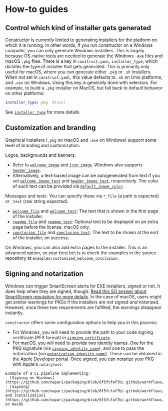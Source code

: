 # How-to guides

## Control which kind of installer gets generated

Constructor is currently limited to generating installers for the platform on
which it is running. In other words, if you run constructor on a Windows
computer, you can only generate Windows installers. This is largely because
OS-native tools are needed to generate the Windows `.exe` files and macOS `.pkg`
files. There is a key in `construct.yaml`, `installer_type`, which dictates
the type of installer that gets generated. This is primarily only useful for
macOS, where you can generate either `.pkg` or `.sh` installers. When not set in
`construct.yaml`, this value defaults to `.sh` on Unix platforms, and `.exe` on
Windows. Using this key is generally done with selectors.  For example, to
build a `.pkg` installer on MacOS, but fall back to default behavior on other
platforms:

```yaml
installer_type: pkg  #[osx]
```

See [`installer_type`](construct-yaml.md#installer_type) for more details.


## Customization and branding

Graphical installers (`.pkg` on macOS and `.exe` on Windows) support some level of branding and customization.

Logos, backgrounds and banners:
- Refer to [`welcome_image`](construct-yaml.md#welcome_image) and [`icon_image`](construct-yaml.md#icon_image). Windows also supports [`header_image`](construct-yaml.md#header_image).
- Alternatively, a text-based image can be autogenerated from text if you set [`welcome_image_text`](construct-yaml.md#welcome_image_text)  and [`header_image_text`](construct-yaml.md#header_image_text), respectively. The color of such text can be provided via [`default_image_color`](construct-yaml.md#default_image_color).

Messages and texts. You can specify these via `*_file` (a path is expected) or `_text` (raw string expected).
- [`welcome_file`](construct-yaml.md#welcome_file) and [`welcome_text`](construct-yaml.md#welcome_text): The text that is shown in the first page of the installer.
- [`readme_file`](construct-yaml.md#readme_file) and [`readme_text`](construct-yaml.md#readme_text): Optional text to be displayed on an extra page before the license. macOS only.
- [`conclusion_file`](construct-yaml.md#conclusion_file) and [`conclusion_text`](construct-yaml.md#conclusion_text): The text to be shown at the end of the installer, on success.

On Windows, you can also add extra pages to the installer. This is an advanced option, so your best bet is to check the examples in the source repository at `examples/customized_welcome_conclusion`.

## Signing and notarization

Windows can trigger SmartScreen alerts for EXE installers, signed or not. It does help when they are signed, though. [Read this SO answer about SmartScreen reputation for more details](https://stackoverflow.com/questions/48946680/how-to-avoid-the-windows-defender-smartscreen-prevented-an-unrecognized-app-fro/66582477#66582477).
In the case of macOS, users might get similar warnings for PKGs if the installers are not signed _and_ notarized. However, once these two requirements are fulfilled, the warnings disappear instantly.

`constructor` offers some configuration options to help you in this process:

- For Windows, you will need to provide the path to your code signing certificate (PFX format) in [`signing_certificate`](construct-yaml.md#signing_certificate).
- For macOS, you will need to provide two identity names. One for the PKG signature (via [`signing_identity_name`](construct-yaml.md#signing_identity_name)), and one to pass the notarization (via [`notarization_identity_name`](construct-yaml.md#notarization_identity_name)). These can be obtained in the [Apple Developer portal](https://developer.apple.com/account/).
Once signed, you can notarize your PKG with Apple's `notarytool`.

```{seealso}
Example of a CI pipeline implementing:
- [Signing on Windows](https://github.com/napari/packaging/blob/6f5fcfaf7b/.github/workflows/make_bundle_conda.yml#L349)
- [Signing](https://github.com/napari/packaging/blob/6f5fcfaf7b/.github/workflows/make_bundle_conda.yml#L390) and [notarization](https://github.com/napari/packaging/blob/6f5fcfaf7b/.github/workflows/make_bundle_conda.yml#L459) on macOS
```
